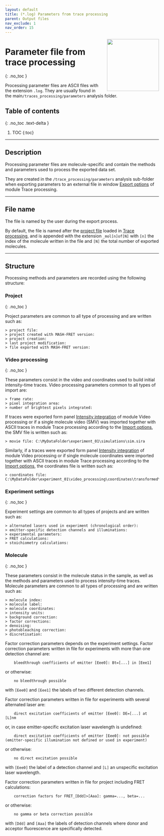 ```yaml
---
layout: default
title: (*.log) Parameters from trace processing
parent: Output files
nav_exclude: 1
nav_order: 15
---
```


<img src="../assets/images/logos/logo-output-files_400px.png" width="170" style="float:right; margin-left: 15px;"/>

# Parameter file from trace processing
{: .no_toc }

Processing parameter files are ASCII files with the extension `.log`. They are usually found in the main`/traces_processing/parameters` analysis folder.

## Table of contents
{: .no_toc .text-delta }

1. TOC
{:toc}


---

## Description

Processing parameter files are molecule-specific and contain the methods and parameters used to process the exported data set.

They are created in the `/trace_processing/parameters` analysis sub-folder when exporting parameters to an external file in window 
[Export options](../trace-processing/functionalities/set-export-options.html) of module Trace processing.


---

## File name

The file is named by the user during the export process.

By default, the file is named after the <u>project file</u> loaded in 
[Trace processing](../trace-processing/panels/area-project-management.html#project-list), and is appended with the extension `_mol[n]of[N]` with `[n]` the index of the molecule written in the file and `[N]` the total number of exported molecules.


---

## Structure

Processing methods and parameters are recorded using the following structure:

### Project
{: .no_toc }

Project parameters are common to all type of processing and are written such as:

```
> project file: 
> project created with MASH-FRET version:
> project creation:
> last project modification:
> file exported with MASH-FRET version:
```


### Video processing
{: .no_toc }

These parameters consist in the video and coordinates used to build initial intensity-time traces. 
Video processing parameters common to all types of import are:

```
> frame rate:
> pixel integration area:
> number of brightest pixels integrated:
```

If traces were exported form panel 
[Intensity integration](../video-processing/panels/panel-intensity-integration.html#create-and-export-intensity-time-traces) of module Video processing or if a single molecule video (SMV) was imported together with ASCII traces in module Trace processing according to the 
[Import options](../trace-processing/functionalities/set-import-options.html), the SMV file is written such as:

```
> movie file: C:\MyDataFolder\experiment_01\simulations\sim.sira
```

Similarly, if a traces were exported form panel 
[Intensity integration](../video-processing/panels/panel-intensity-integration.html#create-and-export-intensity-time-traces) of module Video processing or if single molecule coordinates were imported together with ASCII traces in module Trace processing according to the 
[Import options](../trace-processing/functionalities/set-import-options.html), the coordinates file is written such as:

```
> coordinates file: C:\MyDataFolder\experiment_01\video_processing\coordinates\transformed\sim_ave.coord
```


### Experiment settings
{: .no_toc }

Experiment settings are common to all types of projects and are written such as:

```
> alternated lasers used in experiment (chronological order):
> emitter-specific detection channels and illuminations:
> experimental parameters:
> FRET calculations:
> stoichiometry calculations:
```


### Molecule
{: .no_toc }

These parameters consist in the molecule status in the sample, as well as the methods and parameters used to process intensity-time traces. 
Molecule parameters  are common to all types of processing and are written such as:

```
> molecule index:
> molecule label:
> molecule coordinates: 
> intensity units:
> background correction: 
> factor corrections: 
> denoising:
> photobleaching correction:
> discretisation:
```

Factor correction parameters depends on the experiment settings.
Factor correction parameters written in file for experiments with more than one detection channel are: 

```
	bleedthrough coefficients of emitter [Eee0]: Bt=[...] in [Eee1]
```

or otherwise:

```
	no bleedthrough possible
```

with `[Eee0]` and `[Eee1]` the labels of two different detection channels.

Factor correction parameters written in file for experiments with several alternated laser are: 

```
	direct excitation coefficients of emitter [Eee0]: DE=[...] at [L]nm
```

or, in case emitter-specific excitation laser wavelength is undefined:

```
	direct excitation coefficients of emitter [Eee0]: not possible (emitter-specific illumination not defined or used in experiment)
```

or otherwise:

```
	no direct excitation possible
```

with `[Eee0]` the label of a detection channel and `[L]` an unspecific excitation laser wavelength.

Factor correction parameters written in file for project including FRET calculations: 

```
	correction factors for FRET_[Ddd]>[Aaa]: gamma=..., beta=...
```

or otherwise:

```
	no gamma or beta correction possible
```

with `[Ddd]` and `[Aaa]` the labels of detection channels where donor and acceptor fluorescence are specifically detected.

